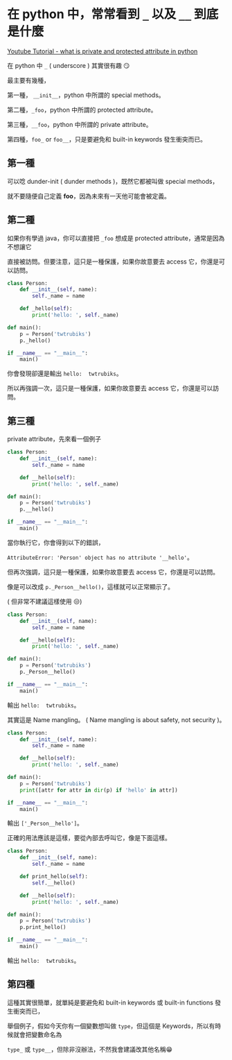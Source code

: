 # 在 python 中，常常看到 `_` 以及 `__` 到底是什麼

[Youtube Tutorial - what is private and protected attribute in python](https://youtu.be/tafpaPq6pH4)

在 python 中 `_` ( underscore ) 其實很有趣 :smirk:

最主要有幾種，

第一種， `__init__`，python 中所謂的 special methods。

第二種，`_foo`，python 中所謂的 protected attribute。

第三種，`__foo`，python 中所謂的 private attribute。

第四種，`foo_` or `foo__`，只是要避免和 built-in keywords 發生衝突而已。

## 第一種

可以唸 dunder-init ( dunder methods )，既然它都被叫做 special methods，

就不要隨便自己定義 __foo__，因為未來有一天他可能會被定義。

## 第二種

如果你有學過 java，你可以直接把 `_foo` 想成是 protected attribute，通常是因為不想讓它

直接被訪問。但要注意，這只是一種保護，如果你故意要去 access 它，你還是可以訪問。

```python
class Person:
    def __init__(self, name):
        self._name = name

    def _hello(self):
        print('hello: ', self._name)

def main():
    p = Person('twtrubiks')
    p._hello()

if __name__ == "__main__":
    main()
```

你會發現卻還是輸出 `hello:  twtrubiks`。

所以再強調一次，這只是一種保護，如果你故意要去 access 它，你還是可以訪問。

## 第三種

private attribute，先來看一個例子

```python
class Person:
    def __init__(self, name):
        self._name = name

    def __hello(self):
        print('hello: ', self._name)

def main():
    p = Person('twtrubiks')
    p.__hello()

if __name__ == "__main__":
    main()
```

當你執行它，你會得到以下的錯誤，

`AttributeError: 'Person' object has no attribute '__hello'`。

但再次強調，這只是一種保護，如果你故意要去 access 它，你還是可以訪問。

像是可以改成 `p._Person__hello()`，這樣就可以正常顯示了。

( 但非常不建議這樣使用 :unamused:)

```python
class Person:
    def __init__(self, name):
        self._name = name

    def __hello(self):
        print('hello: ', self._name)

def main():
    p = Person('twtrubiks')
    p._Person__hello()

if __name__ == "__main__":
    main()
```

輸出 `hello:  twtrubiks`。

其實這是 Name mangling。 ( Name mangling is about safety, not security )。

```python
class Person:
    def __init__(self, name):
        self._name = name

    def __hello(self):
        print('hello: ', self._name)

def main():
    p = Person('twtrubiks')
    print([attr for attr in dir(p) if 'hello' in attr])

if __name__ == "__main__":
    main()
```

輸出 `['_Person__hello']`。

正確的用法應該是這樣，要從內部去呼叫它，像是下面這樣。

```python
class Person:
    def __init__(self, name):
        self._name = name

    def print_hello(self):
        self.__hello()

    def __hello(self):
        print('hello: ', self._name)

def main():
    p = Person('twtrubiks')
    p.print_hello()

if __name__ == "__main__":
    main()
```

輸出 `hello:  twtrubiks`。

## 第四種

這種其實很簡單，就單純是要避免和 built-in keywords 或 built-in functions 發生衝突而已，

舉個例子，假如今天你有一個變數想叫做 `type`，但這個是 Keywords，所以有時候就會把變數命名為

`type_` 或 `type__`，但除非沒辦法，不然我會建議改其他名稱:grin: